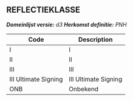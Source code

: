 ## REFLECTIEKLASSE

*__Domeinlijst versie:__ d3*
*__Herkomst definitie:__ PNH*

|__Code__ |__Description__	|
|	---	|	---	|
| I | I |
| II | II |
| III | III |
| III Ultimate Signing | III Ultimate Signing |
| ONB | Onbekend |